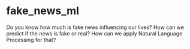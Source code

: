 # fake_news_ml
Do you know how much is fake news influencing our lives? How can we predict if the news is fake or real? How can we apply Natural Language Processing for that? 

